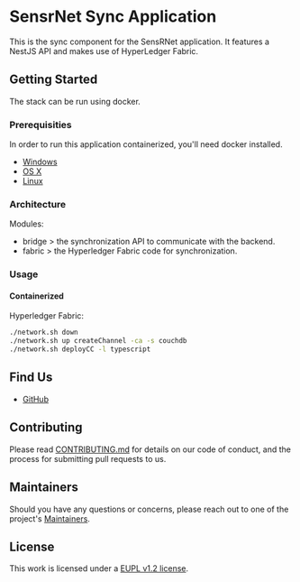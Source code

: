 # SensrNet Sync Application

This is the sync component for the SensRNet application. It features a NestJS API and makes use of HyperLedger Fabric.

## Getting Started

The stack can be run using docker.

### Prerequisities

In order to run this application containerized, you'll need docker installed.

* [Windows](https://docs.docker.com/windows/started)
* [OS X](https://docs.docker.com/mac/started/)
* [Linux](https://docs.docker.com/linux/started/)

### Architecture

Modules:

- bridge > the synchronization API to communicate with the backend.
- fabric > the Hyperledger Fabric code for synchronization.

### Usage

#### Containerized
Hyperledger Fabric:

```bash
./network.sh down
./network.sh up createChannel -ca -s couchdb
./network.sh deployCC -l typescript
```

## Find Us

* [GitHub](https://github.com/kadaster-labs/sensrnet-home)

## Contributing

Please read [CONTRIBUTING.md](CONTRIBUTING.md) for details on our code of conduct, and the process for submitting pull requests to us.

## Maintainers <a name="maintainers"></a>

Should you have any questions or concerns, please reach out to one of the project's [Maintainers](./MAINTAINERS.md).

## License

This work is licensed under a [EUPL v1.2 license](./LICENSE.md).
